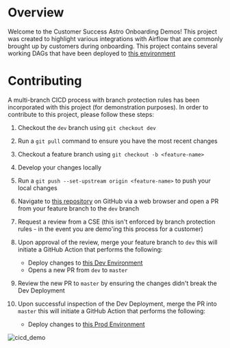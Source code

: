 Overview
========

Welcome to the Customer Success Astro Onboarding Demos! This project was created to highlight various integrations with Airflow that are commonly brought up by customers during onboarding. This project contains several working DAGs that have been deployed to [this environment](https://cloud.astronomer.io/cl1vvhd0c85301fyobcagec1c/deployments/cl3sutkeb118541hynkfcnlnmk)

Contributing
===========================

A multi-branch CICD process with branch protection rules has been incorporated with this project (for demonstration purposes). In order to contribute to this project, please follow these steps:

1. Checkout the `dev` branch using `git checkout dev`
2. Run a `git pull` command to ensure you have the most recent changes
3. Checkout a feature branch using `git checkout -b <feature-name>`
4. Develop your changes locally
5. Run a `git push --set-upstream origin <feature-name>` to push your local changes
6. Navigate to [this repository](https://github.com/astronomer/cs-astro-onboarding/) on GitHub via a web browser and open a PR from your feature branch to the `dev` branch
7. Request a review from a CSE (this isn't enforced by branch protection rules - in the event you are demo'ing this process for a customer)
8. Upon approval of the review, merge your feature branch to `dev` this will initiate a GitHub Action that performs the following:

    - Deploy changes to [this Dev Environment](https://cloud.astronomer.io/cl1vvhd0c85301fyobcagec1c/deployments/cl530xesf295741i1cg7jpjgnt)
    - Opens a new PR from `dev` to `master`

9. Review the new PR to `master` by ensuring the changes didn't break the Dev Deployment
10. Upon successful inspection of the Dev Deployment, merge the PR into `master` this will initiate a GitHub Action that performs the following:

    - Deploy changes to [this Prod Environment](https://cloud.astronomer.io/cl1vvhd0c85301fyobcagec1c/deployments/cl3sutkeb118541hynkfcnlnmk)

![cicd_demo](https://user-images.githubusercontent.com/31361051/177388711-6e9bc598-b5eb-4fd4-b445-cacf0e4d2fd2.png)
